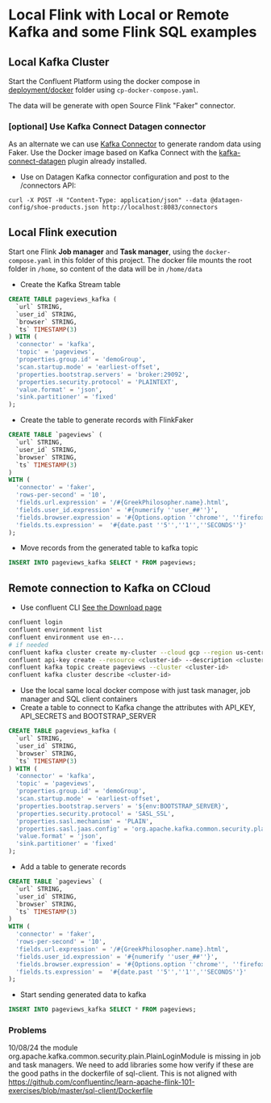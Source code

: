 # Local Flink with Local or Remote Kafka and some Flink SQL examples 

## Local Kafka Cluster

Start the Confluent Platform using the docker compose in [deployment/docker](../../deployment/docker) folder using `cp-docker-compose.yaml`.

The data will be generate with open Source Flink "Faker" connector. 

### [optional] Use Kafka Connect Datagen connector

As an alternate we can use [Kafka Connector](https://github.com/confluentinc/kafka-connect-datagen) to generate random data using Faker.
Use the Docker image based on Kafka Connect with the [kafka-connect-datagen](https://hub.docker.com/r/cnfldemos/kafka-connect-datagen) plugin already installed.

* Use on Datagen Kafka connector configuration and post to the /connectors API:

```
curl -X POST -H "Content-Type: application/json" --data @datagen-config/shoe-products.json http://localhost:8083/connectors
```

## Local Flink execution 

Start one Flink **Job manager** and **Task manager**, using the `docker-compose.yaml` in this folder of this project. The docker file mounts the root folder in `/home`, so content of the data will be in `/home/data` 

* Create the Kafka Stream table

```sql
CREATE TABLE pageviews_kafka (
  `url` STRING,
  `user_id` STRING,
  `browser` STRING,
  `ts` TIMESTAMP(3)
) WITH (
  'connector' = 'kafka',
  'topic' = 'pageviews',
  'properties.group.id' = 'demoGroup',
  'scan.startup.mode' = 'earliest-offset',
  'properties.bootstrap.servers' = 'broker:29092',
  'properties.security.protocol' = 'PLAINTEXT',
  'value.format' = 'json',
  'sink.partitioner' = 'fixed'
);
```

* Create the table to generate records with FlinkFaker

```sql
CREATE TABLE `pageviews` (
  `url` STRING,
  `user_id` STRING,
  `browser` STRING,
  `ts` TIMESTAMP(3)
)
WITH (
  'connector' = 'faker',
  'rows-per-second' = '10',
  'fields.url.expression' = '/#{GreekPhilosopher.name}.html',
  'fields.user_id.expression' = '#{numerify ''user_##''}',
  'fields.browser.expression' = '#{Options.option ''chrome'', ''firefox'', ''safari'')}',
  'fields.ts.expression' =  '#{date.past ''5'',''1'',''SECONDS''}'
);
```

* Move records from the generated table to kafka topic

```sql
INSERT INTO pageviews_kafka SELECT * FROM pageviews;
```

## Remote connection to Kafka on CCloud

* Use confluent CLI  [See the Download page](https://docs.confluent.io/confluent-cli/current/install.html)

```sh
confluent login
confluent environment list
confluent environment use en-...
# if needed
confluent kafka cluster create my-cluster --cloud gcp --region us-central1 --type basic
confluent api-key create --resource <cluster-id> --description <cluster-name>-key -o json >  <cluster-name>-key.json
confluent kafka topic create pageviews --cluster <cluster-id>
confluent kafka cluster describe <cluster-id>
```

* Use the local same local docker compose with just task manager, job manager and SQL client containers
* Create a table to connect to Kafka change the attributes with API_KEY, API_SECRETS and BOOTSTRAP_SERVER

```sql
CREATE TABLE pageviews_kafka (
  `url` STRING,
  `user_id` STRING,
  `browser` STRING,
  `ts` TIMESTAMP(3)
) WITH (
  'connector' = 'kafka',
  'topic' = 'pageviews',
  'properties.group.id' = 'demoGroup',
  'scan.startup.mode' = 'earliest-offset',
  'properties.bootstrap.servers' = '${env:BOOTSTRAP_SERVER}',
  'properties.security.protocol' = 'SASL_SSL',
  'properties.sasl.mechanism' = 'PLAIN',
  'properties.sasl.jaas.config' = 'org.apache.kafka.common.security.plain.PlainLoginModule required username="${env:API_KEY}" password="${env:API_SECRET}";',
  'value.format' = 'json',
  'sink.partitioner' = 'fixed'
);
```

* Add a table to generate records

```sql
CREATE TABLE `pageviews` (
  `url` STRING,
  `user_id` STRING,
  `browser` STRING,
  `ts` TIMESTAMP(3)
)
WITH (
  'connector' = 'faker',
  'rows-per-second' = '10',
  'fields.url.expression' = '/#{GreekPhilosopher.name}.html',
  'fields.user_id.expression' = '#{numerify ''user_##''}',
  'fields.browser.expression' = '#{Options.option ''chrome'', ''firefox'', ''safari'')}',
  'fields.ts.expression' =  '#{date.past ''5'',''1'',''SECONDS''}'
);
```

* Start sending generated data to kafka

```sql
INSERT INTO pageviews_kafka SELECT * FROM pageviews;
```

### Problems

10/08/24  the module org.apache.kafka.common.security.plain.PlainLoginModule is missing in job and task managers. We  need to add libraries some how verify if these are the good paths in the dockerfile of sql-client. This is not aligned with https://github.com/confluentinc/learn-apache-flink-101-exercises/blob/master/sql-client/Dockerfile

